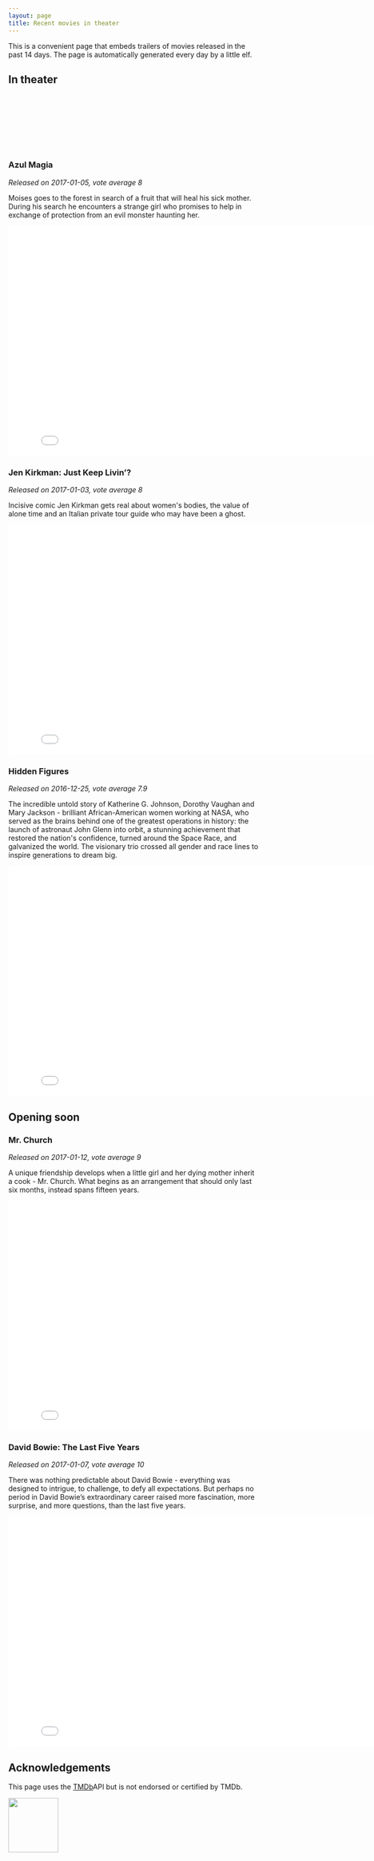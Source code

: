 ```yaml
---
layout: page
title: Recent movies in theater
---
```


This is a convenient page that embeds trailers of movies released in the past
14 days. The page is automatically generated every day by a little elf.

## In theater


	

  
<br/>
<br/>
<script async src="//pagead2.googlesyndication.com/pagead/js/adsbygoogle.js"></script>

<ins class="adsbygoogle"
     style="display:inline-block;width:468px;height:60px"
     data-ad-client="ca-pub-5366199723595534"
     data-ad-slot="2620298801"></ins>
<script>
(adsbygoogle = window.adsbygoogle || []).push({});
</script>
  


	

  


	

  


	
	

### Azul Magia
*Released on 2017-01-05, vote average 8*

Moises goes to the forest in search of a fruit that will heal his sick mother. During his search he encounters a strange girl who promises to help in exchange of protection from an evil monster haunting her.

<iframe id="player"
	type="text/html"
	width="819"
	height="460"
  src="//www.youtube.com/embed/lNsL4cyrlb0?enablejsapi=1&origin=http://blog.justonepixel.com"
  frameborder="0"
  allowfullscreen></iframe>

	
	

  


	

  


	

  


	

  


	
	

### Jen Kirkman: Just Keep Livin’?
*Released on 2017-01-03, vote average 8*

Incisive comic Jen Kirkman gets real about women&#39;s bodies, the value of alone time and an Italian private tour guide who may have been a ghost.

<iframe id="player"
	type="text/html"
	width="819"
	height="460"
  src="//www.youtube.com/embed/bWw9CvqoxEk?enablejsapi=1&origin=http://blog.justonepixel.com"
  frameborder="0"
  allowfullscreen></iframe>

	
	

  


	
	

### Hidden Figures
*Released on 2016-12-25, vote average 7.9*

The incredible untold story of Katherine G. Johnson, Dorothy Vaughan and Mary Jackson - brilliant African-American women working at NASA, who served as the brains behind one of the greatest operations in history: the launch of astronaut John Glenn into orbit, a stunning achievement that restored the nation&#39;s confidence, turned around the Space Race, and galvanized the world. The visionary trio crossed all gender and race lines to inspire generations to dream big.

<iframe id="player"
	type="text/html"
	width="819"
	height="460"
  src="//www.youtube.com/embed/8EiZe6WONWY?enablejsapi=1&origin=http://blog.justonepixel.com"
  frameborder="0"
  allowfullscreen></iframe>

	
	

  


	
	
	

  


	

  


	

  


	
	
	

  


	

  


	

  


	

  


	

  


	
	
	

  


	
	
	

  


	

  



## Opening soon


	
	

### Mr. Church
*Released on 2017-01-12, vote average 9*

A unique friendship develops when a little girl and her dying mother inherit a cook - Mr. Church. What begins as an arrangement that should only last six months, instead spans fifteen years.

<iframe id="player"
	type="text/html"
	width="819"
	height="460"
  src="//www.youtube.com/embed/K6VSQKNfr1Y?enablejsapi=1&origin=http://blog.justonepixel.com"
  frameborder="0"
  allowfullscreen></iframe>

	
	

	
	

### David Bowie: The Last Five Years
*Released on 2017-01-07, vote average 10*

There was nothing predictable about David Bowie - everything was designed to intrigue, to challenge, to defy all expectations. But perhaps no period in David Bowie’s extraordinary career raised more fascination, more surprise, and more questions, than the last five years.

<iframe id="player"
	type="text/html"
	width="819"
	height="460"
  src="//www.youtube.com/embed/dX4SFVly-3A?enablejsapi=1&origin=http://blog.justonepixel.com"
  frameborder="0"
  allowfullscreen></iframe>

	
	

	

	

	

	

	

	

	

	

	

	

	

	

	

	

	

	

	

	


## Acknowledgements

This page uses the [TMDb](https://themoviedb.org)API but is not endorsed or certified by TMDb.

<img src="https://www.themoviedb.org/assets/c9dbe2292fb5eea61788571fbd96fa67/images/v4/logos/208x226-stacked-blue.png"
	width="100"
	height="109"/>
